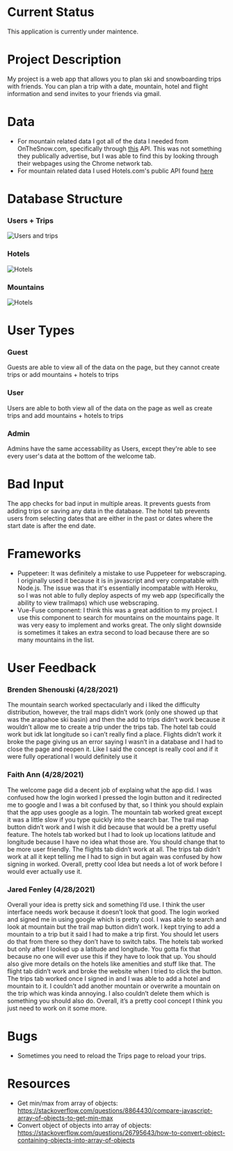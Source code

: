 # Current Status
This application is currently under maintence. 

# Project Description 
My project is a web app that allows you to plan ski and snowboarding trips with friends. You can plan a trip with a date, mountain, hotel and flight information and send invites to your friends via gmail. 


# Data 
- For mountain related data I got all of the data I needed from OnTheSnow.com, specifically through [this](https://skiapp.onthesnow.com/app/widgets/resortlist?region=us&regionids=429&language=en&pagetype=profile&direction=1&order=resort&limit=1000&countrycode=USA&minvalue=-1&open=anystatus) API. This was not something they publically advertise, but I was able to find this by looking through their webpages using the Chrome network tab. 
- For mountain related data I used Hotels.com's public API found [here](https://rapidapi.com/tipsters/api/hotels-com-provider?endpoint=apiendpoint_75458408-e67a-4288-b917-2fa9887d081a)

# Database Structure 

### Users + Trips
![Users and trips](ui/src/assets/db-users-and-trips.png "Users and trips")
### Hotels
![Hotels](ui/src/assets/db-hotel.png "Hotels")
### Mountains
![Hotels](ui/src/assets/db-mountain.png "Hotels")

# User Types

### Guest
Guests are able to view all of the data on the page, but they cannot create trips or add mountains + hotels to trips

### User
Users are able to both view all of the data on the page as well as create trips and add mountains + hotels to trips

### Admin
Admins have the same accessability as Users, except they're able to see every user's data at the bottom of the welcome tab. 

# Bad Input 
The app checks for bad input in multiple areas. It prevents guests from adding trips or saving any data in the database. The hotel tab prevents users from selecting dates that are either in the past or dates where the start date is after the end date. 

# Frameworks 
- Puppeteer: It was definitely a mistake to use Puppeteer for webscraping. I originally used it because it is in javascript and very compatable with Node.js. The issue was that it's essentially incompatable with Heroku, so I was not able to fully deploy aspects of my web app (specifically the ability to view trailmaps) which use webscraping. 
- Vue-Fuse component: I think this was a great addition to my project. I use this component to search for mountains on the mountains page. It was very easy to implement and works great. The only slight downside is sometimes it takes an extra second to load because there are so many mountains in the list. 

# User Feedback 

### Brenden Shenouski (4/28/2021)
The mountain search worked spectacularly and i liked the difficulty distribution, however, the trail maps didn’t work (only one showed up that was the arapahoe ski basin) and then the add to trips didn’t work because it wouldn’t allow me to create a trip under the trips tab. The hotel tab could work but idk lat longitude so i can’t really find a place. Flights didn’t work it broke the page giving us an error saying I wasn’t in a database and I had to close the page and reopen it. Like I said the concept is really cool and if it were fully operational I would definitely use it 

### Faith Ann (4/28/2021)
The welcome page did a decent job of explaing what the app did. I was confused how the login worked I pressed the login button and it redirected me to google and I was a bit confused by that, so I think you should explain that the app uses google as a login. The mountain tab worked great except it was a little slow if you type quickly into the search bar. The trail map button didn’t work and I wish it did because that would be a pretty useful feature. The hotels tab worked but I had to look up locations latitude and longitude because I have no idea what those are. You should change that to be more user friendly. The flights tab didn’t work at all. The trips tab didn’t work at all it kept telling me I had to sign in but again was confused by how signing in worked. Overall, pretty cool Idea but needs a lot of work before I would ever actually use it. 

### Jared Fenley (4/28/2021)
Overall your idea is pretty sick and something I’d use. I think the user interface needs work because it doesn’t look that good. The login worked and signed me in using google which is pretty cool. I was able to search and look at mountain but the trail map button didn’t work. I kept trying to add a mountain to a trip but it said I had to make a trip first. You should let users do that from there so they don’t have to switch tabs. The hotels tab worked but only after I looked up a latitude and longitude. You gotta fix that because no one will ever use this if they have to look that up. You should also give more details on the hotels like amenities and stuff like that. The flight tab didn’t work and broke the website when I tried to click the button. The trips tab worked once I signed in and I was able to add a hotel and mountain to it. I couldn’t add another mountain or overwrite a mountain on the trip which was kinda annoying. I also couldn’t delete them which is something you should also do. Overall, it’s a pretty cool concept I think you just need to work on it some more. 


# Bugs 
- Sometimes you need to reload the Trips page to reload your trips. 

# Resources
- Get min/max from array of objects: https://stackoverflow.com/questions/8864430/compare-javascript-array-of-objects-to-get-min-max
- Convert object of objects into array of objects: https://stackoverflow.com/questions/26795643/how-to-convert-object-containing-objects-into-array-of-objects

